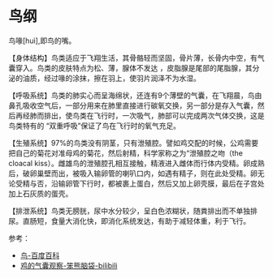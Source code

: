 # 鸟纲

鸟喙[huì],即鸟的嘴。

【身体结构】鸟类适应于飞翔生活，其骨骼轻而坚固，骨片薄，长骨内中空，有气囊穿入。鸟类的皮肤特点为松、薄，腺体不发达 ，皮脂腺是尾部的尾脂腺，其分泌的油质，经过喙的涂抹，擦在羽上，使羽片润泽不为水湿。

【呼吸系统】鸟类的肺实心而呈海绵状，还连有9个薄壁的气囊，在飞翔晨，鸟由鼻孔吸收空气后，一部分用来在肺里直接进行碳氧交换，另一部分是存入气囊，然后再经肺而排出，使鸟类在飞行时，一次吸气，肺部可以完成两次气体交换，这是鸟类特有的 “双重呼吸”保证了鸟在飞行时的氧气充足。

【生殖系统】97%的鸟类没有阴茎，只有泄殖腔。譬如鸡交配的时候，公鸡需要把自己的菊花对准母鸡的菊花，然后射精，科学家称之为“泄殖腔之吻（the cloacal kiss）。雌雄鸟的泄殖腔孔相互接触，精液进入雌体而行体内受精。卵成熟后，破卵巢壁而出，被吸入输卵管的喇叭口内，如遇有精子，则在此处受精。卵无论受精与否，沿输卵管下行时，都被裹上蛋白，然后又加上卵壳膜，最后在子宫处加上石灰质的蛋壳。

【排泄系统】鸟类无膀胱，尿中水分较少，呈白色浓糊状，随粪排出而不单独排尿。直肠短，食量大消化快，即消化系统发达，有助于减轻体重，利于飞行。

参考：
- [鸟-百度百科](https://baike.baidu.com/item/%E9%B8%9F/13205537?fromModule=lemma_sense-layer#viewPageContent)
- [鸡的气囊观察-笨熊脑袋-bilibili](https://www.bilibili.com/video/BV1RR4y1P7Sa/?vd_source=741bff59809f9e15c309ef97c7d7c960)